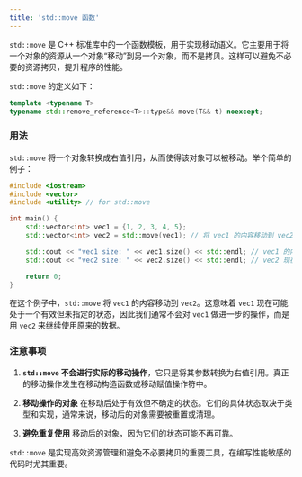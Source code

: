 ```yaml
---
title: 'std::move 函数'
---
```


`std::move` 是 C++ 标准库中的一个函数模板，用于实现移动语义。它主要用于将一个对象的资源从一个对象“移动”到另一个对象，而不是拷贝。这样可以避免不必要的资源拷贝，提升程序的性能。

`std::move` 的定义如下：

```cpp
template <typename T>
typename std::remove_reference<T>::type&& move(T&& t) noexcept;
```

### 用法

`std::move` 将一个对象转换成右值引用，从而使得该对象可以被移动。举个简单的例子：

```cpp
#include <iostream>
#include <vector>
#include <utility> // for std::move

int main() {
    std::vector<int> vec1 = {1, 2, 3, 4, 5};
    std::vector<int> vec2 = std::move(vec1); // 将 vec1 的内容移动到 vec2

    std::cout << "vec1 size: " << vec1.size() << std::endl; // vec1 的内容已经被移动，vec1 可能处于有效但未指定的状态
    std::cout << "vec2 size: " << vec2.size() << std::endl; // vec2 现在包含了原来 vec1 的内容

    return 0;
}
```

在这个例子中，`std::move` 将 `vec1` 的内容移动到 `vec2`。这意味着 `vec1` 现在可能处于一个有效但未指定的状态，因此我们通常不会对 `vec1` 做进一步的操作，而是用 `vec2` 来继续使用原来的数据。

### 注意事项

1. **`std::move` 不会进行实际的移动操作**，它只是将其参数转换为右值引用。真正的移动操作发生在移动构造函数或移动赋值操作符中。

2. **移动操作的对象** 在移动后处于有效但不确定的状态。它们的具体状态取决于类型和实现，通常来说，移动后的对象需要被重置或清理。

3. **避免重复使用** 移动后的对象，因为它们的状态可能不再可靠。

`std::move` 是实现高效资源管理和避免不必要拷贝的重要工具，在编写性能敏感的代码时尤其重要。
